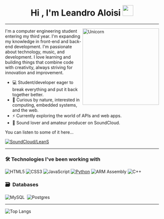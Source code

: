 <h1 align="center"><b>Hi , I'm Leandro Aloisi </b><img src="https://media.giphy.com/media/hvRJCLFzcasrR4ia7z/giphy.gif" width="35"></h1>

---

<img align="right" width=250px alt="Unicorn" src="https://media1.tenor.com/m/5ry-200hErMAAAAd/hacker-hacker-man.gif" />

I'm a computer engineering student entering my third year. I'm expanding my knowledge in front-end and back-end development. I'm passionate about technology, music, and development. I love learning and building things that combine code with creativity, always striving for innovation and improvement.


- 💻 Student/developer eager to break everything and put it back together better.
- 🧠 Curious by nature, interested in computing, embedded systems, and the web.
- ⚡ Currently exploring the world of APIs and web apps.
- 🎹 Sound lover and amateur producer on SoundCloud.

You can listen to some of it here...

[![SoundCloud/LeanS](https://img.shields.io/badge/soundcloud/LeanS-FF5500?style=for-the-badge&logo=soundcloud&logoColor=white)](https://soundcloud.com/user-876748679)

---

### 🛠️ Technologies I've been working with
![HTML5](https://img.shields.io/badge/HTML5-E34F26?style=for-the-badge&logo=html5&logoColor=white)
![CSS3](https://img.shields.io/badge/CSS3-1572B6?style=for-the-badge&logo=css3&logoColor=white)
![JavaScript](https://img.shields.io/badge/JavaScript-F7DF1E?style=for-the-badge&logo=javascript&logoColor=black)
[![Python](https://img.shields.io/badge/Python-3776AB?style=for-the-badge&logo=python&logoColor=white)](https://www.python.org/)
![ARM Assembly](https://img.shields.io/badge/ARM%20Assembly-233389?style=for-the-badge&logoColor=white)
![C++](https://img.shields.io/badge/c++-%2300599C.svg?style=for-the-badge&logo=c%2B%2B&logoColor=white)&nbsp;

### 🗃 &nbsp;Databases

![MySQL](https://img.shields.io/badge/MySQL-00000F?style=for-the-badge&logo=mysql&logoColor=white)&nbsp;
![Postgres](https://img.shields.io/badge/postgres-%23316192.svg?style=for-the-badge&logo=postgresql&logoColor=white)&nbsp;

---

![Top Langs](https://github-readme-stats.vercel.app/api/top-langs/?username=leannnica&layout=compact&theme=radical)
